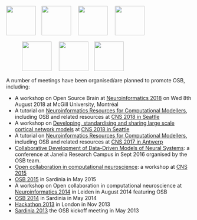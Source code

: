 
<p align="centre"><a href="http://www.opensourcebrain.org/docs/Help/Meetings#Sardinia_2013"><img src="http://opensourcebrain.org/attachments/download/42/osbbanner.png" height="80"/></a>  &nbsp;&nbsp;
<a href="http://www.opensourcebrain.org/docs/Help/Meetings#Hackathon_2013"><img src="http://opensourcebrain.org/attachments/download/106/OSBHackathon1.png" height="80"/></a>  &nbsp; &nbsp;
<a href="http://www.opensourcebrain.org/docs/Help/Meetings#OSB_2014"><img src="http://opensourcebrain.org/attachments/download/176/OSBalghero.png" height="80"/></a>  &nbsp; &nbsp;
<a href="http://www.opensourcebrain.org/docs/Help/Meetings#OSB_2015"><img src="https://raw.githubusercontent.com/OpenSourceBrain/OSB_Documentation/master/resources/images/osb2015.png" height="80"/></a> </p>

<p align="centre"> &nbsp; &nbsp; &nbsp; &nbsp; &nbsp; &nbsp;<a href="http://www.opensourcebrain.org/docs/Help/Meetings#CNS_2015"><img src="https://raw.githubusercontent.com/OpenSourceBrain/OSB_Documentation/master/resources/images/CNS2105_WS.png" height="80"/></a>  &nbsp; &nbsp;
<a href="http://www.cnsorg.org/cns-2018-tutorials"><img src="https://raw.githubusercontent.com/NeuralEnsemble/NeuroinformaticsTutorial/master/Exercises/images/Logos.png" height="80"/></a>   &nbsp;&nbsp;
<a href="http://www.opensourcebrain.org/docs/Help/Meetings#Neuroinformatics_2018"><img src="https://raw.githubusercontent.com/OpenSourceBrain/OSB_Documentation/master/resources/images/osb2018.png" height="80"/></a> </p>

A number of meetings have been organised/are planned to promote OSB, including:

- A workshop on Open Source Brain at [Neuroinformatics 2018](http://www.opensourcebrain.org/docs/Help/Meetings#Neuroinformatics_2018) on Wed 8th August 2018 at McGill University, Montréal
- A tutorial on [Neuroinformatics Resources for Computational Modellers](http://www.cnsorg.org/cns-2018-tutorials), including OSB and related resources at [CNS 2018 in Seattle](http://www.cnsorg.org/cns-2018)
- A workshop on [Developing, standardising and sharing large scale cortical network models](http://www.opensourcebrain.org/docs/Help/Meetings#CNS_2018) at [CNS 2018 in Seattle](http://www.cnsorg.org/cns-2018)
- A tutorial on [Neuroinformatics Resources for Computational Modellers](http://www.cnsorg.org/cns-2017-tutorials#t6), including OSB and related resources at [CNS 2017 in Antwerp](http://www.cnsorg.org/cns-2017)
- [Collaborative Development of Data-Driven Models of Neural Systems](https://www.janelia.org/you-janelia/conferences/collaborative-development-data-driven-models-neural-systems): a conference at Janelia Research Campus in Sept 2016 organised by the OSB team.
- [Open collaboration in computational neuroscience](http://www.opensourcebrain.org/docs/Help/Meetings#CNS_2015): a workshop at [CNS 2015](http://www.cnsorg.org/cns-2015-prague)
- [OSB 2015](http://www.opensourcebrain.org/docs/Help/Meetings#OSB_2015) in Sardinia in May 2015
-   A workshop on Open collaboration in computational neuroscience at [Neuroinformatics 2014](http://www.opensourcebrain.org/docs/Help/Meetings#Neuroinformatics_2014) in Leiden in August 2014 featuring OSB
-   [OSB 2014](http://www.opensourcebrain.org/docs/Help/Meetings#OSB_2014) in Sardinia in May 2014
-   [Hackathon 2013](http://www.opensourcebrain.org/docs/Help/Meetings#Hackathon_2013) in London in Nov 2013
-   [Sardinia 2013](http://www.opensourcebrain.org/docs/Help/Meetings#Sardinia_2013) the OSB kickoff meeting in May 2013
